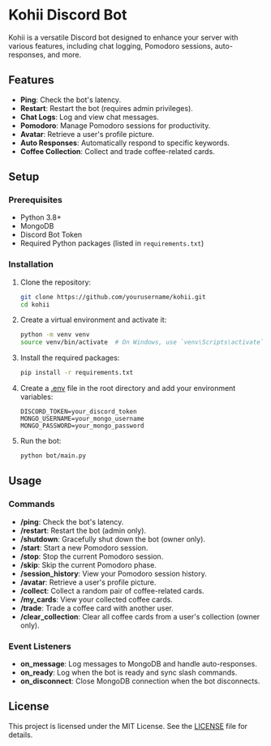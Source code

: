 # Kohii Discord Bot

Kohii is a versatile Discord bot designed to enhance your server with various features, including chat logging, Pomodoro sessions, auto-responses, and more.

## Features

- **Ping**: Check the bot's latency.
- **Restart**: Restart the bot (requires admin privileges).
- **Chat Logs**: Log and view chat messages.
- **Pomodoro**: Manage Pomodoro sessions for productivity.
- **Avatar**: Retrieve a user's profile picture.
- **Auto Responses**: Automatically respond to specific keywords.
- **Coffee Collection**: Collect and trade coffee-related cards.

## Setup

### Prerequisites

- Python 3.8+
- MongoDB
- Discord Bot Token
- Required Python packages (listed in `requirements.txt`)

### Installation

1. Clone the repository:

    ```sh
    git clone https://github.com/yourusername/kohii.git
    cd kohii
    ```

2. Create a virtual environment and activate it:

    ```sh
    python -m venv venv
    source venv/bin/activate  # On Windows, use `venv\Scripts\activate`
    ```

3. Install the required packages:

    ```sh
    pip install -r requirements.txt
    ```

4. Create a [.env](http://_vscodecontentref_/0) file in the root directory and add your environment variables:

    ```env
    DISCORD_TOKEN=your_discord_token
    MONGO_USERNAME=your_mongo_username
    MONGO_PASSWORD=your_mongo_password
    ```

5. Run the bot:

    ```sh
    python bot/main.py
    ```

## Usage

### Commands

- **/ping**: Check the bot's latency.
- **/restart**: Restart the bot (admin only).
- **/shutdown**: Gracefully shut down the bot (owner only).
- **/start**: Start a new Pomodoro session.
- **/stop**: Stop the current Pomodoro session.
- **/skip**: Skip the current Pomodoro phase.
- **/session_history**: View your Pomodoro session history.
- **/avatar**: Retrieve a user's profile picture.
- **/collect**: Collect a random pair of coffee-related cards.
- **/my_cards**: View your collected coffee cards.
- **/trade**: Trade a coffee card with another user.
- **/clear_collection**: Clear all coffee cards from a user's collection (owner only).

### Event Listeners

- **on_message**: Log messages to MongoDB and handle auto-responses.
- **on_ready**: Log when the bot is ready and sync slash commands.
- **on_disconnect**: Close MongoDB connection when the bot disconnects.


## License

This project is licensed under the MIT License. See the [LICENSE](http://_vscodecontentref_/1) file for details.
